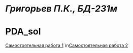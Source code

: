 # _Григорьев П.К., БД-231м_
# PDA_sol

[Самостоятельная работа 1](Самостоятельная_работа_1.ipynb)
\n[Самостоятельная работа 2](Самостоятельная_работа_2.ipynb)
